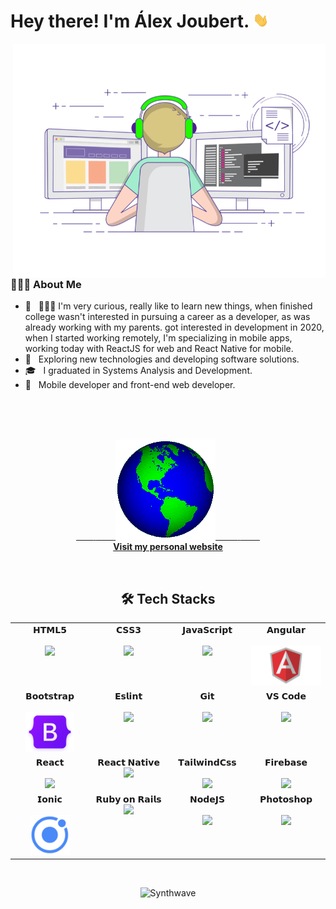 <h1> Hey there! I'm Álex Joubert. <img src="https://github.com/alexjou/meu-portfolio/blob/master/src/Components/img/Hi.gif" width="25"></h1>
<img align="right" alt="GIF" src="https://github.com/alexjou/meu-portfolio/blob/master/src/Components/img/me.gif" width="500"/>

<h3> 👨🏻‍💻 About Me </h3>

- 🔭 &nbsp; 🙋🏼‍♂️ I'm very curious, really like to learn new things, when finished college wasn't interested in pursuing a career as a developer, as was already working with my parents. got interested in development in 2020, when I started working remotely, I'm specializing in mobile apps, working today with ReactJS for web and React Native for mobile.
- 🤔 &nbsp; Exploring new technologies and developing software solutions.
- 🎓 &nbsp; I graduated in Systems Analysis and Development.
- 💼 &nbsp; Mobile developer and front-end web developer.
<br/>
<br/>
<br/>
<p align="center">
      <a href="https://alexjou.github.io/meu-portfolio/">
        <span>&nbsp;&nbsp;&nbsp;&nbsp;&nbsp;&nbsp;&nbsp;</span>
        <span>&nbsp;&nbsp;&nbsp;&nbsp;&nbsp;&nbsp;&nbsp;</span>
        <img src="https://github.com/alexjou/meu-portfolio/blob/master/src/Components/img/globe.gif?raw=true" />
        <span>&nbsp;&nbsp;&nbsp;&nbsp;&nbsp;&nbsp;&nbsp;&nbsp;</span>
        <span>&nbsp;&nbsp;&nbsp;&nbsp;&nbsp;&nbsp;&nbsp;&nbsp;</span>
        <br>
        <strong>Visit my personal website </strong>
      </a>
  </p>
<br/>
<h2 align="center">🛠 Tech Stacks</h2>

<table align="center">
  <tbody>
    <tr valign="top">
      <td width="25%" align="center">
        <span>𝗛𝗧𝗠𝗟𝟱</span><br><br>
        <img height="64px" src="https://cdn.svgporn.com/logos/html-5.svg">
      </td>
      <td width="25%" align="center">
        <span>𝗖𝗦𝗦𝟯</span><br><br>
        <img height="64px" src="https://cdn.svgporn.com/logos/css-3.svg">
      </td>
      <td width="25%" align="center">
        <span>𝗝𝗮𝘃𝗮𝗦𝗰𝗿𝗶𝗽𝘁</span><br><br>
        <img height="64px" src="https://cdn.svgporn.com/logos/javascript.svg">
      </td>
      <td width="25%" align="center">
        <span>𝗔𝗻𝗴𝘂𝗹𝗮𝗿</span><br><br>
        <img height="64px" src="https://github.com/alexjou/meu-portfolio/blob/master/src/Components/img/angular2.png?raw=true">
      </td>           
    </tr>
    <tr valign="top">
      <td width="25%" align="center">
        <span>𝗕𝗼𝗼𝘁𝘀𝘁𝗿𝗮𝗽</span><br><br>
        <img height="64px" src="https://github.com/alexjou/meu-portfolio/blob/master/src/Components/img/Boostrap.png?raw=true">
      </td>
      <td width="25%" align="center">
        <span>𝗘𝘀𝗹𝗶𝗻𝘁</span><br><br>
        <img height="64px" src="https://cdn.svgporn.com/logos/eslint.svg">
      </td>
      <td width="25%" align="center">
        <span>𝗚𝗶𝘁</span><br><br>
        <img height="64px" src="https://cdn.svgporn.com/logos/git-icon.svg">
      </td>
      <td width="25%" align="center">
        <span>𝗩𝗦 𝗖𝗼𝗱𝗲</span><br><br>
        <img height="64px" src="https://cdn.svgporn.com/logos/visual-studio-code.svg">
      </td>
    </tr>
    <tr valign="top">
      <td width="25%" align="center">
        <span>𝗥𝗲𝗮𝗰𝘁</span><br><br>
        <img height="64px" src="https://alexjou.github.io/meu-portfolio/static/media/React.80045de7.png">
      </td>
      <td width="25%" align="center">
        <span>𝗥𝗲𝗮𝗰𝘁 𝗡𝗮𝘁𝗶𝘃𝗲</span><br>
        <img height="64px" src="https://alexjou.github.io/meu-portfolio/static/media/React.80045de7.png">
      </td>
      <td width="25%" align="center">
        <span>𝗧𝗮𝗶𝗹𝘄𝗶𝗻𝗱𝗖𝘀𝘀</span><br><br>
        <img height="64px" src="https://cdn.svgporn.com/logos/tailwindcss-icon.svg">
      </td>
      <td width="25%" align="center">
        <span>𝗙𝗶𝗿𝗲𝗯𝗮𝘀𝗲</span><br><br>
        <img height="64px" src="https://alexjou.github.io/meu-portfolio/static/media/Firebase.65c4fe9f.png">
      </td>
    </tr>
    <tr valign="top">
       <td width="25%" align="center">
        <span>𝗜𝗼𝗻𝗶𝗰</span><br><br>
        <img height="64px" src="https://github.com/alexjou/meu-portfolio/blob/master/src/Components/img/ionic.png?raw=true">
      </td>
      <td width="25%" align="center">
        <span>𝗥𝘂𝗯𝘆 𝗼𝗻 𝗥𝗮𝗶𝗹𝘀</span><br>
        <img height="64px" src="https://alexjou.github.io/meu-portfolio/static/media/rails.098cc1b5.png">
      </td>
      <td width="25%" align="center">
        <span>𝗡𝗼𝗱𝗲𝗝𝗦</span><br><br>
        <img height="64px" src="https://nodejs.org/static/images/logos/nodejs-new-pantone-black.svg">
      </td>
      <td width="25%" align="center">
        <span>𝗣𝗵𝗼𝘁𝗼𝘀𝗵𝗼𝗽</span><br><br>
        <img height="64px" src="https://alexjou.github.io/meu-portfolio/static/media/Photoshop.68517700.png">
      </td>
    </tr>
  </tbody>
</table>

<br/>

<p align="center"><img src="https://thumbs.gfycat.com/GoodnaturedFondGaur-size_restricted.gif" alt="Synthwave" height="300" width="500"></p>
